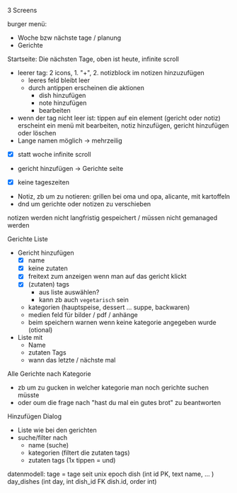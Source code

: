 3 Screens

burger menü:
- Woche bzw nächste tage / planung
- Gerichte

Startseite: Die nächsten Tage, oben ist heute, infinite scroll
- leerer tag: 2 icons, 1. "+",  2. notizblock im notizen hinzuzufügen
  - leeres feld bleibt leer
  - durch antippen erscheinen die aktionen
    - dish hinzufügen
    - note hinzufügen
    - bearbeiten
- wenn der tag nicht leer ist: tippen auf ein element (gericht oder notiz) erscheint ein menü mit bearbeiten, notiz hinzufügen, gericht hinzufügen oder löschen
- Lange namen möglich -> mehrzeilig
- [x] statt woche infinite scroll
- gericht hinzufügen -> Gerichte seite
- [x] keine tageszeiten
- Notiz, zb um zu notieren: grillen bei oma und opa, alicante, mit kartoffeln
- dnd um gerichte oder notizen zu verschieben

notizen werden nicht langfristig gespeichert / müssen nicht gemanaged werden

Gerichte Liste
- Gericht hinzufügen
  - [x] name
  - [x] keine zutaten
  - [x] freitext zum anzeigen wenn man auf das gericht klickt
  - [x] (zutaten) tags
    - aus liste auswählen?
    - kann zb auch `vegetarisch` sein
  - kategorien (hauptspeise, dessert ... suppe, backwaren)
  - medien feld für bilder / pdf / anhänge
  - beim speichern warnen wenn keine kategorie angegeben wurde (otional)
- Liste mit
  - Name
  - zutaten Tags
  - wann das letzte / nächste mal

Alle Gerichte nach Kategorie
- zb um zu gucken in welcher kategorie man noch gerichte suchen müsste
- oder oum die frage nach "hast du mal ein gutes brot" zu beantworten

Hinzufügen Dialog
- Liste wie bei den gerichten
- suche/filter nach
  - name (suche)
  - kategorien (filtert die zutaten tags)
  - zutaten tags (1x tippen = und)

datenmodell:
tage = tage seit unix epoch
dish (int id PK, text name, ... )
day_dishes (int day, int dish_id FK dish.id, order int)
